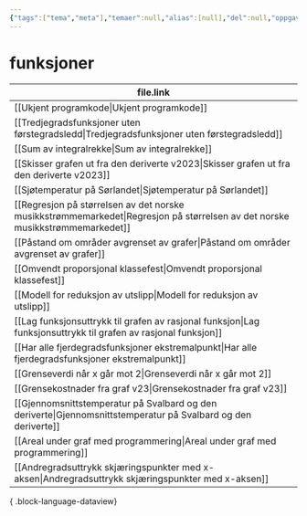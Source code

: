```yaml
---
{"tags":["tema","meta"],"temaer":null,"alias":[null],"del":null,"oppgave":null,"fag":null,"eksamen":null,"dg-publish":true,"title":"funksjoner","date":"2023-05-29","modified":"2023-06-01","permalink":"/temaer/funksjoner/","dgPassFrontmatter":true}
---
```



# funksjoner
| file.link                                                                                                                       |
| ------------------------------------------------------------------------------------------------------------------------------- |
| [[Ukjent programkode\|Ukjent programkode]]                                                                                   |
| [[Tredjegradsfunksjoner uten førstegradsledd\|Tredjegradsfunksjoner uten førstegradsledd]]                                   |
| [[Sum av integralrekke\|Sum av integralrekke]]                                                                               |
| [[Skisser grafen ut fra den deriverte v2023\|Skisser grafen ut fra den deriverte v2023]]                                     |
| [[Sjøtemperatur på Sørlandet\|Sjøtemperatur på Sørlandet]]                                                                   |
| [[Regresjon på størrelsen av det norske musikkstrømmemarkedet\|Regresjon på størrelsen av det norske musikkstrømmemarkedet]] |
| [[Påstand om områder avgrenset av grafer\|Påstand om områder avgrenset av grafer]]                                           |
| [[Omvendt proporsjonal klassefest\|Omvendt proporsjonal klassefest]]                                                         |
| [[Modell for reduksjon av utslipp\|Modell for reduksjon av utslipp]]                                                         |
| [[Lag funksjonsuttrykk til grafen av rasjonal funksjon\|Lag funksjonsuttrykk til grafen av rasjonal funksjon]]               |
| [[Har alle fjerdegradsfunksjoner ekstremalpunkt\|Har alle fjerdegradsfunksjoner ekstremalpunkt]]                             |
| [[Grenseverdi når x går mot 2\|Grenseverdi når x går mot 2]]                                                                 |
| [[Grensekostnader fra graf v23\|Grensekostnader fra graf v23]]                                                               |
| [[Gjennomsnittstemperatur på Svalbard og den deriverte\|Gjennomsnittstemperatur på Svalbard og den deriverte]]               |
| [[Areal under graf med programmering\|Areal under graf med programmering]]                                                   |
| [[Andregradsuttrykk skjæringspunkter med x-aksen\|Andregradsuttrykk skjæringspunkter med x-aksen]]                           |

{ .block-language-dataview}
